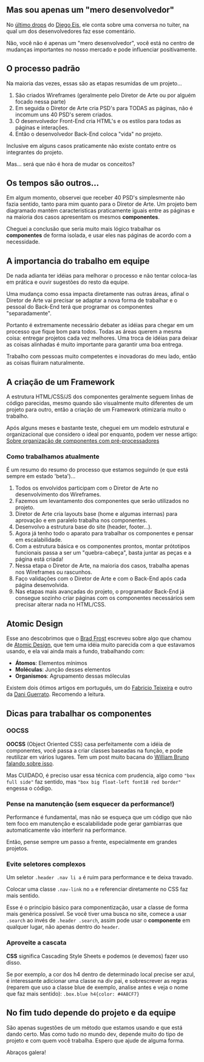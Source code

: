 ## Mas sou apenas um "mero desenvolvedor"

No [último drops](http://tableless.com.br/drops-14-sou-um-mero-desenvolvedor/#.UfKtxNK1zIg) do [Diego Eis](https://twitter.com/diegoeis ), ele conta sobre uma conversa no tuiter, na qual um dos desenvolvedores faz esse comentário.

Não, você não é apenas um "mero desenvolvedor", você está no centro de mudanças importantes no nosso mercado e pode influenciar positivamente.

## O processo padrão

Na maioria das vezes, essas são as etapas resumidas de um projeto...

1.  São criados Wireframes (geralmente pelo Diretor de Arte ou por alguém focado nessa parte)
2.  Em seguida o Diretor de Arte cria PSD's para TODAS as páginas, não é incomum uns 40 PSD's serem criados.
3.  O desenvolvedor Front-End cria HTML's e os estilos para todas as páginas e interações.
4.  Então o desenvolvedor Back-End coloca "vida" no projeto.

Inclusive em alguns casos praticamente não existe contato entre os integrantes do projeto.

Mas... será que não é hora de mudar os conceitos?

## Os tempos são outros...

Em algum momento, observei que receber 40 PSD's simplesmente não fazia sentido, tanto para mim quanto para o Diretor de Arte. Um projeto bem diagramado mantém caracteristicas praticamente iguais entre as páginas e na maioria dos casos apresentam os mesmos **componentes**.

Cheguei a conclusão que seria muito mais lógico trabalhar os **componentes** de forma isolada, e usar eles nas páginas de acordo com a necessidade.

## A importancia do trabalho em equipe

De nada adianta ter idéias para melhorar o processo e não tentar coloca-las em prática e ouvir sugestões do resto da equipe.

Uma mudança como essa impacta diretamente nas outras áreas, afinal o Diretor de Arte vai precisar se adaptar a nova forma de trabalhar e o pessoal do Back-End terá que programar os componentes "separadamente".

Portanto é extremamente necessário debater as idéias para chegar em um processo que fique bom para todos. Todas as áreas querem a mesma coisa: entregar projetos cada vez melhores. Uma troca de idéias para deixar as coisas alinhadas é muito importante para garantir uma boa entrega.

Trabalho com pessoas muito competentes e inovadoras do meu lado, então as coisas fluiram naturalmente.

## A criação de um Framework

A estrutura HTML/CSS/JS dos componentes geralmente seguem linhas de código parecidas, mesmo quando são visualmente muito diferentes de um projeto para outro, então a criação de um Framework otimizaria muito o trabalho.

Após alguns meses e bastante teste, cheguei em um modelo estrutural e organizacional que considero o ideal por enquanto, podem ver nesse artigo: [Sobre organização de componentes com pré-processadores](../sobre-organizacao-de-componentes-com-pre-processadores/)

### Como trabalhamos atualmente

É um resumo do resumo do processo que estamos seguindo (e que está sempre em estado 'beta')...

1.  Todos os envolvidos participam com o Diretor de Arte no desenvolvimento dos Wireframes.
2.  Fazemos um levantamento dos componentes que serão utilizados no projeto.
3.  Diretor de Arte cria layouts base (home e algumas internas) para aprovação e em paralelo trabalha nos componentes.
4.  Desenvolvo a estrutura base do site (header, footer...).
5.  Agora já tenho todo o aparato para trabalhar os componentes e pensar em escalabilidade.
6.  Com a estrutura básica e os componentes prontos, montar prótotipos funcionais passa a ser um "quebra-cabeça", basta juntar as peças e a página está criada!
7.  Nessa etapa o Diretor de Arte, na maioria dos casos, trabalha apenas nos Wireframes ou rascunhos.
8.  Faço validações com o Diretor de Arte e com o Back-End após cada página desenvolvida.
9.  Nas etapas mais avançadas do projeto, o programador Back-End já consegue sozinho criar páginas com os componentes necessários sem precisar alterar nada no HTML/CSS.

## Atomic Design

Esse ano descobrimos que o [Brad Frost](https://twitter.com/brad_frost) escreveu sobre algo que chamou de [Atomic Design](http://bradfrostweb.com/blog/post/atomic-web-design/), que tem uma idéia muito parecida com a que estavamos usando, e ela vai ainda mais a fundo, trabalhando com:

- **Átomos**: Elementos mínimos
- **Moléculas**: Junção desses elementos
- **Organismos**: Agrupamento dessas móleculas

Existem dois ótimos artigos em português, um do [Fabricio Teixeira](http://arquiteturadeinformacao.com/2013/06/16/atomic-design-redesenhando-os-entregaveis-de-designers-e-desenvolvedores/) e outro da [Dani Guerrato](http://tableless.com.br/o-que-e-design-atomic/#.UfLPotK1zIg). Recomendo a leitura.

## Dicas para trabalhar os componentes

### OOCSS

**OOCSS** (Object Oriented CSS) casa perfeitamente com a idéia de componentes, você passa a criar classes baseadas na função, e pode reutilizar em vários lugares. Tem um post muito bacana do [William Bruno falando sobre isso](http://wbruno.com.br/css/object-oriented-css-a-teoria-das-classes-reutilizaveis-oocss/).

Mas CUIDADO, é preciso usar essa técnica com prudencia, algo como `"box full side"` faz sentido, mas `"box big float-left font18 red border"` engessa o código.

### Pense na manutenção (sem esquecer da performance!)

Performance é fundamental, mas não se esqueça que um código que não tem foco em manutenção e escalabilidade pode gerar gambiarras que automaticamente vão interferir na performance.

Então, pense sempre um passo a frente, especialmente em grandes projetos.

### Evite seletores complexos

Um seletor `.header .nav li a` é ruim para performance e te deixa travado.

Colocar uma classe `.nav-link` no `a` e referenciar diretamente no CSS faz mais sentido.

Esse é o principio básico para componentização, usar a classe de forma mais genérica possível. Se você tiver uma busca no site, comece a usar `.search` ao invés de `.header .search`, assim pode usar o **componente** em qualquer lugar, não apenas dentro do `header`.

### Aproveite a cascata

**CSS** significa Cascading Style Sheets e podemos (e devemos) fazer uso disso.

Se por exemplo, a cor dos h4 dentro de determinado local precise ser azul, é interessante adicionar uma classe na div pai, e sobrescrever as regras (reparem que uso a classe blue de exemplo, analise antes e veja o nome que faz mais sentido): `.box.blue h4{color: #4A8CF7}`

## No fim tudo depende do projeto e da equipe

São apenas sugestões de um método que estamos usando e que está dando certo. Mas como tudo no mundo dev, depende muito do tipo de projeto e com quem você trabalha. Espero que ajude de alguma forma.

Abraços galera!
